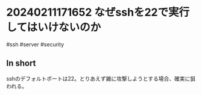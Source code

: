 # 20240211171652 なぜsshを22で実行してはいけないのか
#ssh #server #security 
## In short
sshのデフォルトポートは22。とりあえず雑に攻撃しようとする場合、確実に狙われる。